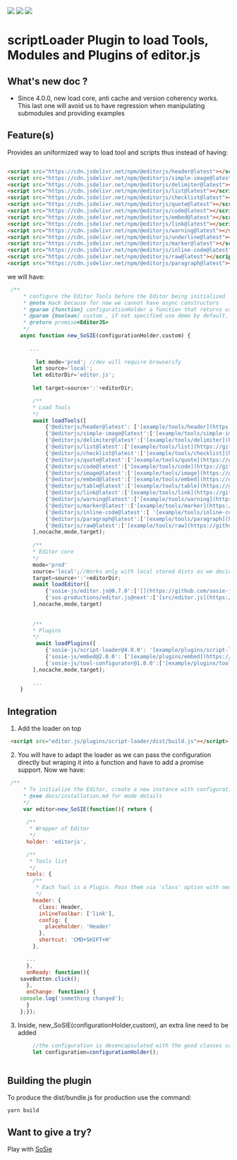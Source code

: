 ![](https://badgen.net/badge/SoS正/0.8.0/f2a) ![](https://badgen.net/badge/editor.js/v2.1.9/blue) ![](https://badgen.net/badge/plugin/v4.0.0/orange) 

# scriptLoader Plugin to load Tools, Modules and Plugins of editor.js


## What's new doc ?

- Since 4.0.0, new load core, anti cache and version coherency works. This last one
 will avoid us to have regression when manipulating submodules and providing examples

## Feature(s)

Provides an uniformized way to load tool and scripts thus instead of having:

```html

<script src="https://cdn.jsdelivr.net/npm/@editorjs/header@latest"></script>
<script src="https://cdn.jsdelivr.net/npm/@editorjs/simple-image@latest"></script>
<script src="https://cdn.jsdelivr.net/npm/@editorjs/delimiter@latest"></script>
<script src="https://cdn.jsdelivr.net/npm/@editorjs/list@latest"></script>
<script src="https://cdn.jsdelivr.net/npm/@editorjs/checklist@latest"></script>
<script src="https://cdn.jsdelivr.net/npm/@editorjs/quote@latest"></script>
<script src="https://cdn.jsdelivr.net/npm/@editorjs/code@latest"></script>
<script src="https://cdn.jsdelivr.net/npm/@editorjs/embed@latest"></script>
<script src="https://cdn.jsdelivr.net/npm/@editorjs/link@latest"></script>
<script src="https://cdn.jsdelivr.net/npm/@editorjs/warning@latest"></script>
<script src="https://cdn.jsdelivr.net/npm/@editorjs/underline@latest"></script>
<script src="https://cdn.jsdelivr.net/npm/@editorjs/marker@latest"></script>
<script src="https://cdn.jsdelivr.net/npm/@editorjs/inline-code@latest"></script>
<script src="https://cdn.jsdelivr.net/npm/@editorjs/raw@latest"></script>
<script src="https://cdn.jsdelivr.net/npm/@editorjs/paragraph@latest"></script>

```

we will have:

```js
 /**
     * configure the Editor Tools before the Editor being initialized
     * @note Hack because for now we cannot have async constructors
     * @param {function} configurationHolder a function that returns user configuration {EditorConfig|string|undefined} 
     * @param {boolean] custom , if not specified use demo by default.
     * @return promise<EditorJS>
     */
    async function new_SoSIE(configurationHolder,custom) {
    
       ...
        
         let mode='prod'; //dev will require browserify
        let source='local';
        let editorDir='editor.js';
        
        let target=source+':'+editorDir; 

        /**
        * Load Tools
        */
        await loadTools([
            {'@editorjs/header@latest': ['[example/tools/header](https://github.com/editor-js/header)']}, 
            {'@editorjs/simple-image@latest':['[example/tools/simple-image](https://github.com/editor-js/simple-image)']},
            {'@editorjs/delimiter@latest':['[example/tools/delimiter](https://github.com/editor-js/delimiter)']}, 
            {'@editorjs/list@latest':['[example/tools/list](https://github.com/editor-js/list)']},
            {'@editorjs/checklist@latest':['[example/tools/checklist](https://github.com/editor-js/checklist)']},
            {'@editorjs/quote@latest':['[example/tools/quote](https://github.com/editor-js/quote)']}, 
            {'@editorjs/code@latest':['[example/tools/code](https://github.com/editor-js/code)']},
            {'@editorjs/image@latest':['[example/tools/image](https://github.com/editor-js/image)']}, 
            {'@editorjs/embed@latest':['[example/tools/embed](https://github.com/editor-js/embed)']},
            {'@editorjs/table@latest':['[example/tools/table](https://github.com/editor-js/table)']},
            {'@editorjs/link@latest':['[example/tools/link](https://github.com/editor-js/link)']}, 
            {'@editorjs/warning@latest':['[example/tools/warning](https://github.com/editor-js/warning)']}, 
            {'@editorjs/marker@latest':['[example/tools/marker](https://github.com/editor-js/marker)']},
            {'@editorjs/inline-code@latest':[ '[example/tools/inline-code](https://github.com/editor-js/inline-code)']}, 
            {'@editorjs/paragraph@latest':['[example/tools/paragraph](https://github.com/editor-js/paragraph)']},
            {'@editorjs/raw@latest':['[example/tools/raw](https://github.com/editor-js/raw)']} 
        ],nocache,mode,target);
        
        /**
        * Editor core
        */
        mode='prod'
        source='local';//Works only with local stored dists as we decided not to publish on npm
        target=source+':'+editorDir;
        await loadEditor([
            {'sosie-js/editor.js@0.7.0':['[](https://github.com/sosie-js/editor.js)','dist/sosie.js']},
            {'sos-productions/editor.js@next':['[src/editor.js](https://github.com/sos-productions/editor.js)','../../dist/editor.js'] }
        ],nocache,mode,target)
        
    
        /**
        * Plugins
        */
         await loadPlugins([
            {'sosie-js/script-loader@4.0.0': '[example/plugins/script-loader](https://github.com/sosie-js/script-loader)'}, //virtual , already loaded we keep a version trace here
            {'sosie-js/embed@2.0.0': ['[example/plugins/embed](https://github.com/sosie-js/embed)',['dist/bundle.js','dist/sample.js']]},
            {'sosie-js/tool-configurator@1.0.0':['[example/plugins/tool-configurator](https://github.com/sosie-js/tool-configurator)','dist/bundle.js']}
        ],nocache,mode,target);
        
        ...
    }

```

## Integration

1) Add the loader on top

```html
 <script src="editor.js/plugins/script-loader/dist/build.js"></script>
```

2) You will have to adapt the loader as we can pass the configuration directly but wraping it into
a function and have to add a promise support. Now we have:

```js
 /**
     * To initialize the Editor, create a new instance with configuration object constructor
     * @see docs/installation.md for mode details
     */
     var editor=new_SoSIE(function(){ return {
    
      /**
       * Wrapper of Editor
       */
      holder: 'editorjs',

      /**
       * Tools list
       */
      tools: {
        /**
         * Each Tool is a Plugin. Pass them via 'class' option with necessary settings {@link docs/tools.md}
         */
        header: {
          class: Header,
          inlineToolbar: ['link'],
          config: {
            placeholder: 'Header'
          },
          shortcut: 'CMD+SHIFT+H'
        },

      ...
      },
      onReady: function(){
	saveButton.click();
      },
      onChange: function() {
	console.log('something changed');
      }
    };});

```

3) Inside, new_SoSIE(configurationHolder,custom), an extra line need to be added

```js
        //the configuration is desencapsulated with the good classes context 
        let configuration=configurationHolder(); 
        
```

## Building the plugin

To produce the dist/bundle.js for production use the command: 

```shell
yarn build
```

## Want to give a try?

Play with [SoSie](http://sosie.sos-productions.com/)
